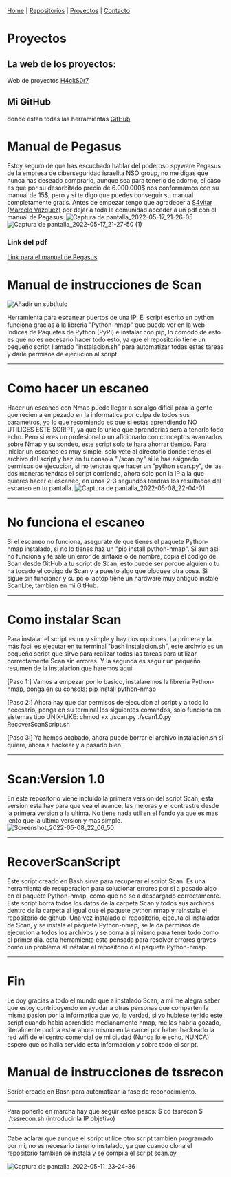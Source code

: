 [Home](index.md) | [Repositorios](repositorios) | [Proyectos](proyectos) | [Contacto](contacto)

# Proyectos
## La web de los proyectos:
Web de proyectos [H4ckS0r7](https://h4cks0r7.github.io/)

## Mi GitHub 
donde estan todas las herramientas [GitHub](https://github.com/S3RGI09?tab=repositories)

# Manual de Pegasus
Estoy seguro de que has escuchado hablar del poderoso spyware Pegasus de la empresa de ciberseguridad israelita NSO group, no me digas que nunca has deseado comprarlo, aunque sea para tenerlo de adorno, el caso es que por su desorbitado precio de 6.000.000$ nos conformamos con su manual de 15$, pero y si te digo que puedes conseguir su manual completamente gratis. Antes de empezar tengo que agradecer a [S4vitar (Marcelo Vazquez)](https://s4vitar.github.io/) por dejar a toda la comunidad acceder a un pdf con el manual de Pegasus.
![Captura de pantalla_2022-05-17_21-26-05](https://user-images.githubusercontent.com/96842235/168900959-304c6f8f-0507-45b9-a947-185a0e2b406d.png)
![Captura de pantalla_2022-05-17_21-27-50 (1)](https://user-images.githubusercontent.com/96842235/168901306-f36bdaaf-b5f9-4172-a8d0-c1bbcf6d45a0.png)
### Link del pdf
[Link para el manual de Pegasus](https://ia801005.us.archive.org/1/items/nso-pegasus/NSO-Pegasus.pdf)

# Manual de instrucciones de Scan
![Añadir un subtítulo](https://user-images.githubusercontent.com/96842235/167315668-5b6290ae-3acd-451e-abb4-10b2fd353a23.png)

Herramienta para escanear puertos de una IP. El script escrito en python funciona gracias a la libreria "Python-nmap" que puede ver en la web Indices de Paquetes de Python (PyPI) e instalar con pip, lo comodo de esto es que no es necesario hacer todo esto, ya que el repositorio tiene un pequeño script llamado "instalacion.sh" para automatizar todas estas tareas y darle permisos de ejecucion al script.

---------------------------------------------------------------------------------------------------------------------------------------------------------

# Como hacer un escaneo
Hacer un escaneo con Nmap puede llegar a ser algo dificil para la gente que recien a empezado en la informatica por culpa de todos sus parametros, yo lo que recomiendo es que si estas aprendiendo NO UTILICES ESTE SCRIPT, ya que lo unico que aprenderias sera a tenerlo todo echo. Pero si eres un profesional o un aficionado con conceptos avanzados sobre Nmap y su sondeo, este script solo te hara ahorrar tiempo. Para iniciar un escaneo es muy simple, solo vete al directorio donde tienes el archivo del script y haz en tu consola "./scan.py" si le has asignado permisos de ejecucion, si no tendras que hacer un "python scan.py", de las dos maneras tendras el script corriendo, ahora solo pon la IP a la que quieres hacer el escaneo, en unos 2-3 segundos tendras los resultados del escaneo en tu pantalla.
![Captura de pantalla_2022-05-08_22-04-01](https://user-images.githubusercontent.com/96842235/167313797-12f5d574-fc3d-4f9b-85e2-3de28296440d.png)

---------------------------------------------------------------------------------------------------------------------------------------------------------

# No funciona el escaneo
Si el escaneo no funciona, asegurate de que tienes el paquete Python-nmap instalado, si no lo tienes haz un "pip install python-nmap".
Si aun asi no funciona y te sale un error de sintaxis o de nombre, copia el codigo de Scan desde GitHub a tu script de Scan, esto puede ser porque alguien o tu ha tocado el codigo de Scan y a puesto algo que bloquee otra cosa.
Si sigue sin funcionar y su pc o laptop tiene un hardware muy antiguo instale ScanLite, tambien en mi GitHub.

---------------------------------------------------------------------------------------------------------------------------------------------------------

# Como instalar Scan
Para instalar el script es muy simple y hay dos opciones. La primera y la más facil es ejecutar en tu terminal "bash instalacion.sh", este archvio es un pequeño script que sirve para realizar todas las tareas para utilizar correctamente Scan sin errores. Y la segunda es seguir un pequeño resumen de la instalacion que haremos aqui:

[Paso 1:] Vamos a empezar por lo basico, instalaremos la libreria Python-nmap, ponga en su consola: pip install python-nmap

[Paso 2:] Ahora hay que dar permisos de ejecucion al script y a todo lo necesario, ponga en su terminal los siguientes comandos, solo funciona en sistemas tipo UNIX-LIKE: chmod +x ./scan.py ./scan1.0.py RecoverScanScript.sh

[Paso 3:] Ya hemos acabado, ahora puede borrar el archivo instalacion.sh si quiere, ahora a hackear y a pasarlo bien.

---------------------------------------------------------------------------------------------------------------------------------------------------------

# Scan:Version 1.0
En este repositorio viene incluido la primera version del script Scan, esta version esta hay para que vea el avance, las mejoras y el contrastre desde la primera version a la ultima. No tiene nada util en el fondo ya que es mas lento que la ultima version y mas simple.
![Screenshot_2022-05-08_22_06_50](https://user-images.githubusercontent.com/96842235/167313912-a427bd67-7291-485b-89b2-b244dcc247f3.png)

---------------------------------------------------------------------------------------------------------------------------------------------------------

# RecoverScanScript
Este script creado en Bash sirve para recuperar el script Scan. Es una herramienta de recuperacion para solucionar errores por si a pasado algo en el paquete Python-nmap, como que no se a descargado correctamente. Este script borra todos los datos de la carpeta Scan y todos sus archivos dentro de la carpeta al igual que el paquete python nmap y reinstala el repositorio de github. Una vez instalado el repositorio, ejecuta el instalador de Scan, y se instala el paquete Python-nmap, se le da permisos de ejecucion a todos los archivos y se borra a si mismo para tener todo como el primer dia. esta herramienta esta pensada para resolver errores graves como un problema al instalar el repositorio o el paquete Python-nmap.

---------------------------------------------------------------------------------------------------------------------------------------------------------

# Fin
Le doy gracias a todo el mundo que a instalado Scan, a mi me alegra saber que estoy contribuyendo en ayudar a otras personas que comparten la misma pasion por la informatica que yo, la verdad, si yo hubiese tenido este script cuando habia aprendido medianamente nmap, me las habria gozado, literalmente podria estar ahora mismo en la carcel por haber hackeado la red wifi de el centro comercial de mi ciudad (Nunca lo e echo, NUNCA) espero que os halla servido esta informacion y sobre todo el script.




# Manual de instrucciones de tssrecon
Script creado en Bash para automatizar la fase de reconocimiento.

---------------------------------------------------------------------------------------------------------------------------------------------------------

Para ponerlo en marcha hay que seguir estos pasos:
$ cd tssrecon
$ ./tssrecon.sh (introducir la IP objetivo)

---------------------------------------------------------------------------------------------------------------------------------------------------------

Cabe aclarar que aunque el script utilice otro script tambien programado por mi, no es necesario tenerlo instalado, ya que cuando clona el repositorio tambien se instala y se compila el script scan.py.

![Captura de pantalla_2022-05-11_23-24-36](https://user-images.githubusercontent.com/96842235/167950278-05fd70cd-c0a4-4b6a-b017-c0f56bd31c7c.png)
